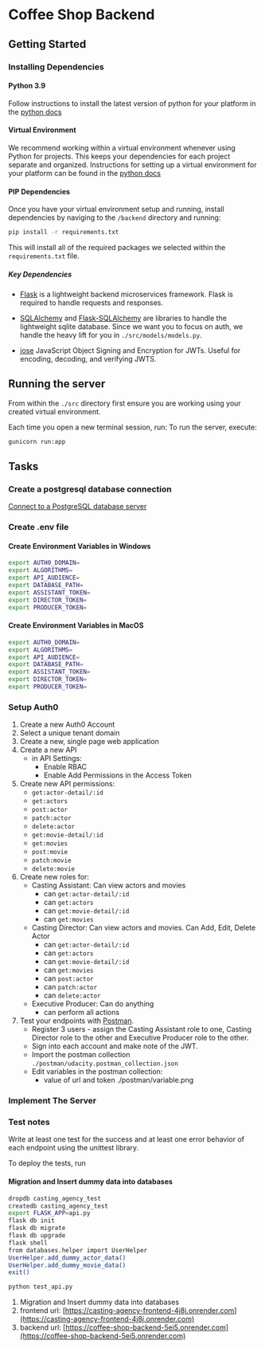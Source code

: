 # Coffee Shop Backend

## Getting Started

### Installing Dependencies

#### Python 3.9

Follow instructions to install the latest version of python for your platform in the [python docs](https://docs.python.org/3/using/unix.html#getting-and-installing-the-latest-version-of-python)

#### Virtual Environment

We recommend working within a virtual environment whenever using Python for projects. This keeps your dependencies for each project separate and organized. Instructions for setting up a virtual environment for your platform can be found in the [python docs](https://packaging.python.org/guides/installing-using-pip-and-virtual-environments/)

#### PIP Dependencies

Once you have your virtual environment setup and running, install dependencies by naviging to the `/backend` directory and running:

```bash
pip install -r requirements.txt
```

This will install all of the required packages we selected within the `requirements.txt` file.

##### Key Dependencies

- [Flask](http://flask.pocoo.org/) is a lightweight backend microservices framework. Flask is required to handle requests and responses.

- [SQLAlchemy](https://www.sqlalchemy.org/) and [Flask-SQLAlchemy](https://flask-sqlalchemy.palletsprojects.com/en/2.x/) are libraries to handle the lightweight sqlite database. Since we want you to focus on auth, we handle the heavy lift for you in `./src/models/models.py`.

- [jose](https://python-jose.readthedocs.io/en/latest/) JavaScript Object Signing and Encryption for JWTs. Useful for encoding, decoding, and verifying JWTS.

## Running the server

From within the `./src` directory first ensure you are working using your created virtual environment.

Each time you open a new terminal session, run:
To run the server, execute:

```bash
gunicorn run:app
```

## Tasks

### Create a postgresql database connection

[Connect to a PostgreSQL database server](https://www.javatpoint.com/connect-to-a-postgresql-database-server)

### Create .env file

#### Create Environment Variables in Windows

```bash
export AUTH0_DOMAIN=
export ALGORITHMS=
export API_AUDIENCE=
export DATABASE_PATH=
export ASSISTANT_TOKEN=
export DIRECTOR_TOKEN=
export PRODUCER_TOKEN=
```

#### Create Environment Variables in MacOS

```bash
export AUTH0_DOMAIN=
export ALGORITHMS=
export API_AUDIENCE=
export DATABASE_PATH=
export ASSISTANT_TOKEN=
export DIRECTOR_TOKEN=
export PRODUCER_TOKEN=
```

### Setup Auth0

1. Create a new Auth0 Account
2. Select a unique tenant domain
3. Create a new, single page web application
4. Create a new API
   - in API Settings:
     - Enable RBAC
     - Enable Add Permissions in the Access Token
5. Create new API permissions:
   - `get:actor-detail/:id`
   - `get:actors`
   - `post:actor`
   - `patch:actor`
   - `delete:actor`
   - `get:movie-detail/:id`
   - `get:movies`
   - `post:movie`
   - `patch:movie`
   - `delete:movie`
6. Create new roles for:
   - Casting Assistant: Can view actors and movies
     - can `get:actor-detail/:id`
     - can `get:actors`
     - can `get:movie-detail/:id`
     - can `get:movies`
   - Casting Director: Can view actors and movies. Can Add, Edit, Delete Actor
     - can `get:actor-detail/:id`
     - can `get:actors`
     - can `get:movie-detail/:id`
     - can `get:movies`
     - can `post:actor`
     - can `patch:actor`
     - can `delete:actor`
   - Executive Producer: Can do anything
     - can perform all actions
7. Test your endpoints with [Postman](https://getpostman.com).
   - Register 3 users - assign the Casting Assistant role to one, Casting Director role to the other and Executive Producer role to the other.
   - Sign into each account and make note of the JWT.
   - Import the postman collection `./postman/udacity.postman_collection.json`
   - Edit variables in the postman collection:
     - value of url and token ./postman/variable.png

### Implement The Server

### Test notes

Write at least one test for the success and at least one error behavior of each endpoint using the unittest library.

To deploy the tests, run

#### Migration and Insert dummy data into databases

```bash
dropdb casting_agency_test
createdb casting_agency_test
export FLASK_APP=api.py
flask db init
flask db migrate
flask db upgrade
flask shell
from databases.helper import UserHelper
UserHelper.add_dummy_actor_data()
UserHelper.add_dummy_movie_data()
exit()
```

```bash
python test_api.py
```

1. Migration and Insert dummy data into databases
2. frontend url: [https://casting-agency-frontend-4j8j.onrender.com](https://casting-agency-frontend-4j8j.onrender.com)
3. backend url: [https://coffee-shop-backend-5ei5.onrender.com](https://coffee-shop-backend-5ei5.onrender.com)

